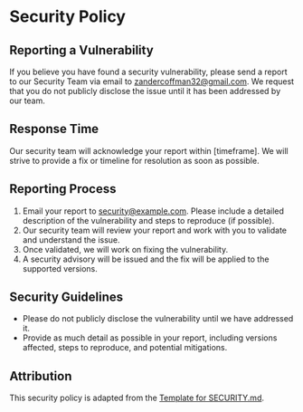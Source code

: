 # Security Policy

## Reporting a Vulnerability

If you believe you have found a security vulnerability, please send a report to our Security Team via email to zandercoffman32@gmail.com. We request that you do not publicly disclose the issue until it has been addressed by our team.

## Response Time

Our security team will acknowledge your report within [timeframe]. We will strive to provide a fix or timeline for resolution as soon as possible.

## Reporting Process

1. Email your report to security@example.com. Please include a detailed description of the vulnerability and steps to reproduce (if possible).
2. Our security team will review your report and work with you to validate and understand the issue.
3. Once validated, we will work on fixing the vulnerability.
4. A security advisory will be issued and the fix will be applied to the supported versions.

## Security Guidelines

- Please do not publicly disclose the vulnerability until we have addressed it.
- Provide as much detail as possible in your report, including versions affected, steps to reproduce, and potential mitigations.

## Attribution

This security policy is adapted from the [Template for SECURITY.md](https://github.com/stevemao/github-issue-templates/blob/master/SECURITY.md).


